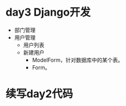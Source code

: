 # day3 Django开发

- 部门管理
- 用户管理
  - 用户列表
  - 新建用户
    - ModelForm，针对数据库中的某个表。
    - Form。

# 续写day2代码
